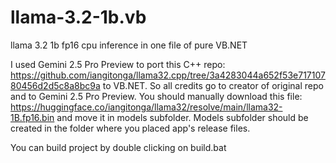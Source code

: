 # llama-3.2-1b.vb
llama 3.2 1b fp16 cpu inference in one file of pure VB.NET

I used Gemini 2.5 Pro Preview to port this C++ repo: https://github.com/iangitonga/llama32.cpp/tree/3a4283044a652f53e71710780456d2d5c8a8bc9a to VB.NET. So all credits go to creator of original repo and to Gemini 2.5 Pro Preview.
You should manually download this file: https://huggingface.co/iangitonga/llama32/resolve/main/llama32-1B.fp16.bin and move it in models subfolder. Models subfolder should be created in the folder where you placed app's release files.

You can build project by double clicking on build.bat
